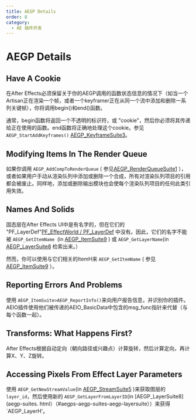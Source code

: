 ```yaml
---
title: AEGP Details
order: 8
category:
  - AE 插件开发
---
```

# AEGP Details

## Have A Cookie

在After Effects必须保留关于你的AEGP调用的函数状态信息的情况下（如当一个Artisan正在渲染一个帧，或者一个keyframer正在从同一个流中添加和删除一系列关键帧），你将调用begin()和end()函数。

通常，begin函数将返回一个不透明的标识符，或 "cookie"，然后你必须将其传递给正在使用的函数。end函数将正确地处理这个cookie。参见 `AEGP_StartAddKeyframes()` [AEGP_KeyframeSuite3](aegp-suites.html)。

## Modifying Items In The Render Queue

如果你调用 `AEGP_AddCompToRenderQueue` ( 参见[AEGP_RenderQueueSuite1](aegp-suites.html) ），或者如果用户手动从渲染队列中添加或删除一个合成，所有对渲染队列项目的引用都会被废止。同样地，添加或删除输出模块也会使每个渲染队列项目的任何此类引用失效。

## Names And Solids

固态层在After Effects UI中是有名字的，但在它们的 "PF_LayerDef"[PF_EffectWorld / PF_LayerDef](.../effect-basics/PF_EffectWorld.html) 中没有。因此，它们的名字不能被 `AEGP_GetItemName `(in [AEGP_ItemSuite9](aegp-suites.html) ) 或 `AEGP_GetLayerName`(in [AEGP_LayerSuite8](aegp-suites.html)  检索出来。）

然而，你可以使用与它们相关的ItemH来 `AEGP_GetItemName` ( 参见[AEGP_ItemSuite9](aegp-suites.html) ）。

## Reporting Errors And Problems

使用 `AEGP_ItemSuite>AEGP_ReportInfo()`来向用户报告信息，并识别你的插件。AEIO插件使用他们被传递的AEIO_BasicData中包含的msg_func指针来代替（与每个函数一起）。

## Transforms: What Happens First?

After Effects根据自动定向（朝向路径或兴趣点）计算旋转，然后计算定向，再计算X、Y、Z旋转。

## Accessing Pixels From Effect Layer Parameters

使用 `AEGP_GetNewStreamValue`(in [AEGP_StreamSuite5](aegp-suites.html) )来获取图层的 `layer_id`，然后使用新的 `AEGP_GetLayerFromLayerID`(in [AEGP_LayerSuite8](aegp-suites. html）（#aegps-aegp-suites-aegp-layersuite））来获得`AEGP_LayerH'。
